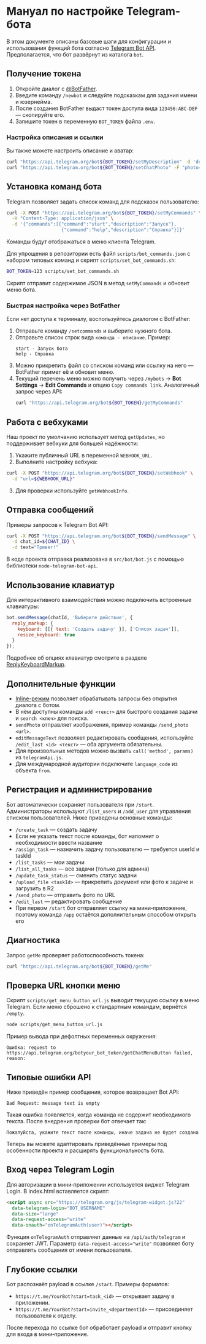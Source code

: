 <!-- Назначение файла: руководство по настройке функций Telegram-бота. -->
# Мануал по настройке Telegram-бота

В этом документе описаны базовые шаги для конфигурации и использования функций бота согласно [Telegram Bot API](https://core.telegram.org/bots/api). Предполагается, что бот развёрнут из каталога `bot`.

## Получение токена
1. Откройте диалог с [@BotFather](https://t.me/BotFather).
2. Введите команду `/newbot` и следуйте подсказкам для задания имени и юзернейма.
3. После создания BotFather выдаст токен доступа вида `123456:ABC-DEF` — скопируйте его.
4. Запишите токен в переменную `BOT_TOKEN` файла `.env`.


### Настройка описания и ссылки
Вы также можете настроить описание и аватар:
```bash
curl "https://api.telegram.org/bot${BOT_TOKEN}/setMyDescription" -d 'description=Task manager bot'
curl "https://api.telegram.org/bot${BOT_TOKEN}/setChatPhoto" -F "photo=@avatar.png"
```

## Установка команд бота
Telegram позволяет задать список команд для подсказок пользователю:
```bash
curl -X POST "https://api.telegram.org/bot${BOT_TOKEN}/setMyCommands" \
  -H "Content-Type: application/json" \
  -d '{"commands":[{"command":"start","description":"Запуск"},
                    {"command":"help","description":"Справка"}]}'
```
Команды будут отображаться в меню клиента Telegram.

Для упрощения в репозитории есть файл `scripts/bot_commands.json` с набором типовых команд и скрипт `scripts/set_bot_commands.sh`:
```bash
BOT_TOKEN=123 scripts/set_bot_commands.sh
```
Скрипт отправит содержимое JSON в метод `setMyCommands` и обновит меню бота.

### Быстрая настройка через BotFather
Если нет доступа к терминалу, воспользуйтесь диалогом с BotFather:
1. Отправьте команду `/setcommands` и выберите нужного бота.
2. Отправьте список строк вида `команда - описание`. Пример:
   ```
   start - Запуск бота
   help - Справка
   ```
3. Можно прикрепить файл со списком команд или ссылку на него — BotFather примет её и обновит меню.
4. Текущий перечень меню можно получить через `/mybots` → **Bot Settings** → **Edit Commands** и опцию `Copy commands link`.
   Аналогичный запрос через API:
   ```bash
   curl "https://api.telegram.org/bot${BOT_TOKEN}/getMyCommands"
   ```

## Работа с вебхуками
Наш проект по умолчанию использует метод `getUpdates`, но поддерживает вебхуки для большей надёжности:
1. Укажите публичный URL в переменной `WEBHOOK_URL`.
2. Выполните настройку вебхука:
```bash
curl -X POST "https://api.telegram.org/bot${BOT_TOKEN}/setWebhook" \
  -d "url=${WEBHOOK_URL}"
```
3. Для проверки используйте `getWebhookInfo`.

## Отправка сообщений
Примеры запросов к Telegram Bot API:
```bash
curl -X POST "https://api.telegram.org/bot${BOT_TOKEN}/sendMessage" \
  -d chat_id=${CHAT_ID} \
  -d text="Привет!"
```
В коде проекта отправка реализована в `src/bot/bot.js` с помощью библиотеки `node-telegram-bot-api`.

## Использование клавиатур
Для интерактивного взаимодействия можно подключить встроенные клавиатуры:
```javascript
bot.sendMessage(chatId, 'Выберите действие', {
  reply_markup: {
    keyboard: [[{ text: 'Создать задачу' }], ['Список задач']],
    resize_keyboard: true
  }
});
```
Подробнее об опциях клавиатур смотрите в разделе [ReplyKeyboardMarkup](https://core.telegram.org/bots/api#replykeyboardmarkup).

## Дополнительные функции
- [Inline-режим](https://core.telegram.org/bots/api#inline-mode) позволяет обрабатывать запросы без открытия диалога с ботом.
- В нём доступны команды `add <текст>` для быстрого создания задачи и `search <ключ>` для поиска.
- `sendPhoto` отправляет изображения, пример команды `/send_photo <url>`.
- `editMessageText` позволяет редактировать сообщения, используйте `/edit_last <id> <текст>` — оба аргумента обязательны.
- Для произвольных методов можно вызвать `call('method', params)` из `telegramApi.js`.
- Для международной аудитории подключите `language_code` из объекта `from`.

## Регистрация и администрирование
Бот автоматически сохраняет пользователя при `/start`. Администраторы используют `/list_users` и `/add_user` для управления списком пользователей.
Ниже приведены основные команды:
- `/create_task` — создать задачу
- Если не указать текст после команды, бот напомнит о необходимости ввести название
- `/assign_task` — назначить задачу пользователю — требуется userId и taskId
- `/list_tasks` — мои задачи
- `/list_all_tasks` — все задачи (только для админа)
- `/update_task_status` — сменить статус задачи
- `/upload_file <taskId>` — прикрепить документ или фото к задаче и загрузить в R2
- `/send_photo` — отправить фото по URL
- `/edit_last` — редактировать сообщение
- При первом `/start` бот отправляет ссылку на мини‑приложение, поэтому
  команда `/app` остаётся дополнительным способом открыть его

## Диагностика
Запрос `getMe` проверяет работоспособность токена:
```bash
curl "https://api.telegram.org/bot${BOT_TOKEN}/getMe"
```

## Проверка URL кнопки меню
Скрипт `scripts/get_menu_button_url.js` выводит текущую ссылку в меню Telegram. Если меню сброшено к стандартным командам, вернётся `/empty`.
```bash
node scripts/get_menu_button_url.js
```
Пример вывода при дефолтных переменных окружения:
```
Ошибка: request to https://api.telegram.org/botyour_bot_token/getChatMenuButton failed, reason:
```

## Типовые ошибки API
Ниже приведён пример сообщения, которое возвращает Bot API:
```
Bad Request: message text is empty
```
Такая ошибка появляется, когда команда не содержит необходимого текста.
После внедрения проверки бот отвечает так:
```
Пожалуйста, укажите текст после команды, иначе задача не будет создана
```

Теперь вы можете адаптировать приведённые примеры под особенности проекта и расширять функциональность бота.

## Вход через Telegram Login

Для авторизации в мини‑приложении используется виджет Telegram Login. В index.html вставляется скрипт:

```html
<script async src="https://telegram.org/js/telegram-widget.js?22"
  data-telegram-login="BOT_USERNAME"
  data-size="large"
  data-request-access="write"
  data-onauth="onTelegramAuth(user)"></script>
```

Функция `onTelegramAuth` отправляет данные на `/api/auth/telegram` и сохраняет JWT. Параметр `data-request-access="write"` позволяет боту отправлять сообщения от имени пользователя.

## Глубокие ссылки

Бот распознаёт payload в ссылке `/start`.
Примеры форматов:

- `https://t.me/YourBot?start=task_<id>` — открывает задачу в приложении.
- `https://t.me/YourBot?start=invite_<departmentId>` — присоединяет пользователя к отделу.

После перехода по ссылке бот обработает payload и отправит кнопку для входа в мини‑приложение.
